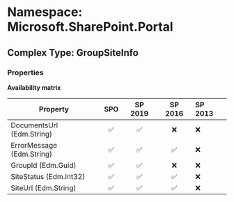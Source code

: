 # Namespace: Microsoft.SharePoint.Portal

## Complex Type: GroupSiteInfo

### Properties

**Availability matrix**

Property | SPO | SP 2019 | SP 2016 | SP 2013
----------|:---:|:-------:|:-------:|:-------
DocumentsUrl (Edm.String) | ✅ | ✅ | ❌ | ❌
ErrorMessage (Edm.String) | ✅ | ✅ | ✅ | ❌
GroupId (Edm.Guid) | ✅ | ✅ | ❌ | ❌
SiteStatus (Edm.Int32) | ✅ | ✅ | ✅ | ❌
SiteUrl (Edm.String) | ✅ | ✅ | ✅ | ❌
